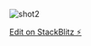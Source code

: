 ![shot2](https://user-images.githubusercontent.com/3852762/60751874-d4822100-9fac-11e9-9569-c5c745d14ecb.png)




[Edit on StackBlitz ⚡️](https://stackblitz.com/edit/angular-amwlk9)

